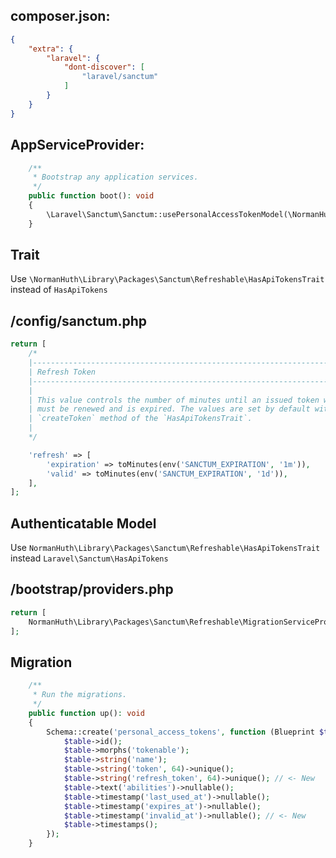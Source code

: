 ##  composer.json:

```json
{
    "extra": {
        "laravel": {
            "dont-discover": [
                "laravel/sanctum"
            ]
        }
    }
}
```

## AppServiceProvider:

```php
    /**
     * Bootstrap any application services.
     */
    public function boot(): void
    {
        \Laravel\Sanctum\Sanctum::usePersonalAccessTokenModel(\NormanHuth\Library\Packages\Sanctum\Refreshable\PersonalAccessToken::class);
    }
```

## Trait

Use `\NormanHuth\Library\Packages\Sanctum\Refreshable\HasApiTokensTrait` instead of `HasApiTokens` 

## /config/sanctum.php

```php
return [
    /*
    |--------------------------------------------------------------------------
    | Refresh Token
    |--------------------------------------------------------------------------
    |
    | This value controls the number of minutes until an issued token will be
    | must be renewed and is expired. The values are set by default with the
    | `createToken` method of the `HasApiTokensTrait`.
    |
    */

    'refresh' => [
        'expiration' => toMinutes(env('SANCTUM_EXPIRATION', '1m')),
        'valid' => toMinutes(env('SANCTUM_EXPIRATION', '1d')),
    ],
];
```

## Authenticatable Model 

Use `NormanHuth\Library\Packages\Sanctum\Refreshable\HasApiTokensTrait` instead `Laravel\Sanctum\HasApiTokens`

## /bootstrap/providers.php

```php
return [
    NormanHuth\Library\Packages\Sanctum\Refreshable\MigrationServiceProvider::class,
];
```

## Migration

```php
    /**
     * Run the migrations.
     */
    public function up(): void
    {
        Schema::create('personal_access_tokens', function (Blueprint $table) {
            $table->id();
            $table->morphs('tokenable');
            $table->string('name');
            $table->string('token', 64)->unique();
            $table->string('refresh_token', 64)->unique(); // <- New
            $table->text('abilities')->nullable();
            $table->timestamp('last_used_at')->nullable();
            $table->timestamp('expires_at')->nullable();
            $table->timestamp('invalid_at')->nullable(); // <- New
            $table->timestamps();
        });
    }
```
